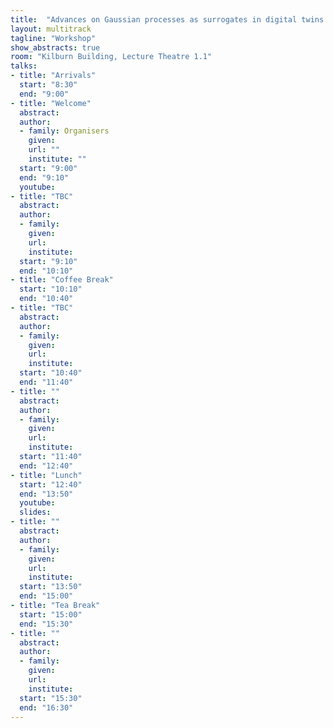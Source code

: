 ```yaml
---
title:  "Advances on Gaussian processes as surrogates in digital twins."
layout: multitrack
tagline: "Workshop"
show_abstracts: true
room: "Kilburn Building, Lecture Theatre 1.1"
talks:
- title: "Arrivals"
  start: "8:30"
  end: "9:00"
- title: "Welcome"    
  abstract:
  author:
  - family: Organisers
    given: 
    url: ""
    institute: ""   
  start: "9:00"
  end: "9:10"
  youtube:
- title: "TBC"
  abstract: 
  author:
  - family: 
    given: 
    url: 
    institute: 
  start: "9:10"
  end: "10:10"
- title: "Coffee Break"
  start: "10:10"
  end: "10:40"    
- title: "TBC"
  abstract: 
  author:
  - family: 
    given: 
    url: 
    institute: 
  start: "10:40"
  end: "11:40"  
- title: ""
  abstract: 
  author:
  - family:   
    given: 
    url: 
    institute: 
  start: "11:40"
  end: "12:40"
- title: "Lunch"
  start: "12:40"
  end: "13:50"
  youtube:
  slides: 
- title: ""
  abstract: 
  author:
  - family:  
    given: 
    url: 
    institute: 
  start: "13:50"
  end: "15:00"  
- title: "Tea Break"
  start: "15:00"
  end: "15:30"
- title: ""
  abstract:   
  author:
  - family: 
    given: 
    url: 
    institute: 
  start: "15:30"
  end: "16:30"
---
```

